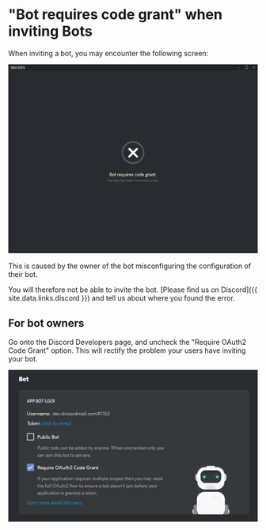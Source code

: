 ---
---

# "Bot requires code grant" when inviting Bots
When inviting a bot, you may encounter the following screen:

![An image of the "Bot requires code grant" screen](/assets/images/invite/code_grant.png)

This is caused by the owner of the bot misconfiguring the configuration of their bot.

You will therefore not be able to invite the bot.
[Please find us on Discord]({{ site.data.links.discord }}) and tell us about where you found the error.

## For bot owners
Go onto the Discord Developers page, and uncheck the "Require OAuth2 Code Grant" option.
This will rectify the problem your users have inviting your bot.

![An animated video of the option being de-selected, and then saved](/assets/images/invite/unclick_code_grant.gif)
